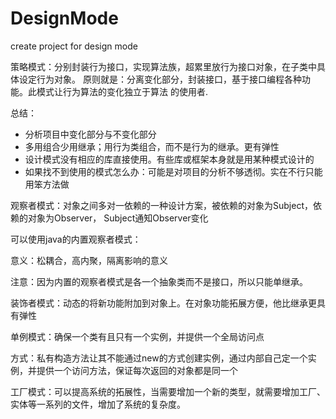 # DesignMode
create project for design mode

策略模式：分别封装行为接口，实现算法族，超累里放行为接口对象，在子类中具体设定行为对象。
原则就是：分离变化部分，封装接口，基于接口编程各种功能。此模式让行为算法的变化独立于算法
的使用者.

总结：

- 分析项目中变化部分与不变化部分
- 多用组合少用继承；用行为类组合，而不是行为的继承。更有弹性
- 设计模式没有相应的库直接使用。有些库或框架本身就是用某种模式设计的
- 如果找不到使用的模式怎么办：可能是对项目的分析不够透彻。实在不行只能用笨方法做

观察者模式：对象之间多对一依赖的一种设计方案，被依赖的对象为Subject，依赖的对象为Observer，
Subject通知Observer变化

可以使用java的内置观察者模式：

意义：松耦合，高内聚，隔离影响的意义

注意：因为内置的观察者模式是各一个抽象类而不是接口，所以只能单继承。

装饰者模式：动态的将新功能附加到对象上。在对象功能拓展方便，他比继承更具有弹性

单例模式：确保一个类有且只有一个实例，并提供一个全局访问点

方式：私有构造方法让其不能通过new的方式创建实例，通过内部自己定一个实例，并提供一个访问方法，保证每次返回的对象都是同一个

工厂模式：可以提高系统的拓展性，当需要增加一个新的类型，就需要增加工厂、实体等一系列的文件，增加了系统的复杂度。
